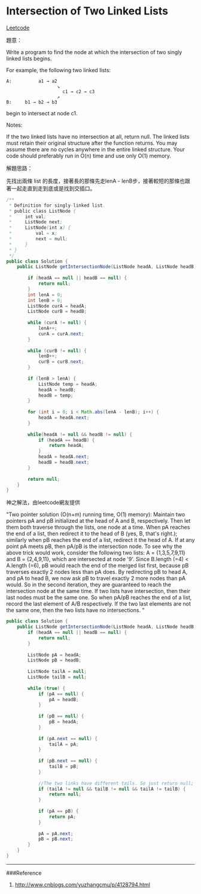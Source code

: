 # Intersection of Two Linked Lists

[Leetcode](https://leetcode.com/problems/intersection-of-two-linked-lists/)

題意：

Write a program to find the node at which the intersection of two singly linked lists begins.


For example, the following two linked lists:
```
A:          a1 → a2
                   ↘
                     c1 → c2 → c3
                   ↗            
B:     b1 → b2 → b3
```
begin to intersect at node c1.


Notes:

If the two linked lists have no intersection at all, return null.
The linked lists must retain their original structure after the function returns.
You may assume there are no cycles anywhere in the entire linked structure.
Your code should preferably run in O(n) time and use only O(1) memory.



解題思路：


先找出兩條 list 的長度，接著長的那條先走lenA - lenB步，接著較短的那條也跟著一起走直到走到底或是找到交插口。

```java
/**
 * Definition for singly-linked list.
 * public class ListNode {
 *     int val;
 *     ListNode next;
 *     ListNode(int x) {
 *         val = x;
 *         next = null;
 *     }
 * }
 */
public class Solution {
    public ListNode getIntersectionNode(ListNode headA, ListNode headB) {
        
        if (headA == null || headB == null) {
            return null;
        }
        int lenA = 0;
        int lenB = 0;
        ListNode curA = headA;
        ListNode curB = headB;
        
        while (curA != null) {
            lenA++;
            curA = curA.next;
        }
        
        while (curB != null) {
            lenB++;
            curB = curB.next;
        }
        
        if (lenB > lenA) {
            ListNode temp = headA;
            headA = headB;
            headB = temp;
        }
        
        for (int i = 0; i < Math.abs(lenA - lenB); i++) {
            headA = headA.next;
        }
        
        while(headA != null && headB != null) {
            if (headA == headB) {
                return headA;
            }
            headA = headA.next;
            headB = headB.next;
        }
        
        return null;
    }
}
```

神之解法，由leetcode網友提供

"Two pointer solution (O(n+m) running time, O(1) memory):
Maintain two pointers pA and pB initialized at the head of A and B, respectively. Then let them both traverse through the lists, one node at a time.
When pA reaches the end of a list, then redirect it to the head of B (yes, B, that's right.); similarly when pB reaches the end of a list, redirect it the head of A.
If at any point pA meets pB, then pA/pB is the intersection node.
To see why the above trick would work, consider the following two lists: A = {1,3,5,7,9,11} and B = {2,4,9,11}, which are intersected at node '9'. Since B.length (=4) < A.length (=6), pB would reach the end of the merged list first, because pB traverses exactly 2 nodes less than pA does. By redirecting pB to head A, and pA to head B, we now ask pB to travel exactly 2 more nodes than pA would. So in the second iteration, they are guaranteed to reach the intersection node at the same time.
If two lists have intersection, then their last nodes must be the same one. So when pA/pB reaches the end of a list, record the last element of A/B respectively. If the two last elements are not the same one, then the two lists have no intersections.
"

```java
public class Solution {
    public ListNode getIntersectionNode(ListNode headA, ListNode headB) {
        if (headA == null || headB == null) {
            return null;
        }
        
        ListNode pA = headA;
        ListNode pB = headB;
        
        ListNode tailA = null;
        ListNode tailB = null;
        
        while (true) {
            if (pA == null) {
                pA = headB;
            }
            
            if (pB == null) {
                pB = headA;
            }
            
            if (pA.next == null) {
                tailA = pA;
            }
            
            if (pB.next == null) {
                tailB = pB;
            }
            
            //The two links have different tails. So just return null;
            if (tailA != null && tailB != null && tailA != tailB) {
                return null;
            }
            
            if (pA == pB) {
                return pA;
            }
            
            pA = pA.next;
            pB = pB.next;
        }
    }
}
```

---
###Reference
1. http://www.cnblogs.com/yuzhangcmu/p/4128794.html